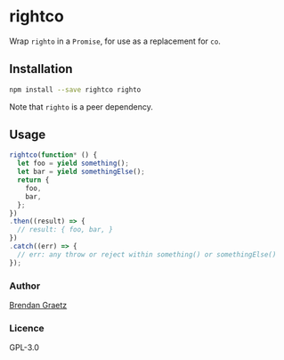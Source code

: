 # rightco

Wrap `righto` in a `Promise`,
for use as a replacement for `co`.

## Installation

```bash
npm install --save rightco righto
```

Note that `righto` is a peer dependency.

## Usage

```javascript
rightco(function* () {
  let foo = yield something();
  let bar = yield somethingElse();
  return {
    foo,
    bar,
  };
})
.then((result) => {
  // result: { foo, bar, }
})
.catch((err) => {
  // err: any throw or reject within something() or somethingElse()
});
```

### Author

[Brendan Graetz](http://bguiz.com)

### Licence

GPL-3.0
